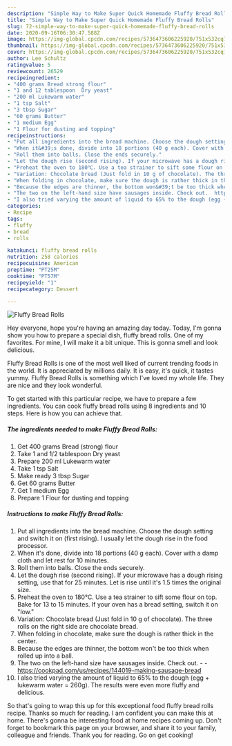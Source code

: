 ```yaml
---
description: "Simple Way to Make Super Quick Homemade Fluffy Bread Rolls"
title: "Simple Way to Make Super Quick Homemade Fluffy Bread Rolls"
slug: 72-simple-way-to-make-super-quick-homemade-fluffy-bread-rolls
date: 2020-09-16T06:30:47.588Z
image: https://img-global.cpcdn.com/recipes/5736473606225920/751x532cq70/fluffy-bread-rolls-recipe-main-photo.jpg
thumbnail: https://img-global.cpcdn.com/recipes/5736473606225920/751x532cq70/fluffy-bread-rolls-recipe-main-photo.jpg
cover: https://img-global.cpcdn.com/recipes/5736473606225920/751x532cq70/fluffy-bread-rolls-recipe-main-photo.jpg
author: Lee Schultz
ratingvalue: 5
reviewcount: 26529
recipeingredient:
- "400 grams Bread strong flour"
- "1 and 12 tablespoon  Dry yeast"
- "200 ml Lukewarm water"
- "1 tsp Salt"
- "3 tbsp Sugar"
- "60 grams Butter"
- "1 medium Egg"
- "1 Flour for dusting and topping"
recipeinstructions:
- "Put all ingredients into the bread machine. Choose the dough setting and switch it on (first rising). I usually let the dough rise in the food processor."
- "When it&#39;s done, divide into 18 portions (40 g each). Cover with a damp cloth and let rest for 10 minutes."
- "Roll them into balls. Close the ends securely."
- "Let the dough rise (second rising). If your microwave has a dough rising setting, use that for 25 minutes. Let is rise until it&#39;s 1.5 times the original size."
- "Preheat the oven to 180℃. Use a tea strainer to sift some flour on top. Bake for 13 to 15 minutes. If your oven has a bread setting, switch it on &#34;low.&#34;"
- "Variation: Chocolate bread (Just fold in 10 g of chocolate). The three rolls on the right side are chocolate bread."
- "When folding in chocolate, make sure the dough is rather thick in the center."
- "Because the edges are thinner, the bottom won&#39;t be too thick when rolled up into a ball."
- "The two on the left-hand size have sausages inside. Check out.  https://cookpad.com/us/recipes/144019-making-sausage-bread"
- "I also tried varying the amount of liquid to 65% to the dough (egg + lukewarm water = 260g). The results were even more fluffy and delicious."
categories:
- Recipe
tags:
- fluffy
- bread
- rolls

katakunci: fluffy bread rolls 
nutrition: 258 calories
recipecuisine: American
preptime: "PT25M"
cooktime: "PT57M"
recipeyield: "1"
recipecategory: Dessert

---
```



![Fluffy Bread Rolls](https://img-global.cpcdn.com/recipes/5736473606225920/751x532cq70/fluffy-bread-rolls-recipe-main-photo.jpg)

Hey everyone, hope you're having an amazing day today. Today, I'm gonna show you how to prepare a special dish, fluffy bread rolls. One of my favorites. For mine, I will make it a bit unique. This is gonna smell and look delicious.



Fluffy Bread Rolls is one of the most well liked of current trending foods in the world. It is appreciated by millions daily. It is easy, it's quick, it tastes yummy. Fluffy Bread Rolls is something which I've loved my whole life. They are nice and they look wonderful.


To get started with this particular recipe, we have to prepare a few ingredients. You can cook fluffy bread rolls using 8 ingredients and 10 steps. Here is how you can achieve that.

<!--inarticleads1-->

##### The ingredients needed to make Fluffy Bread Rolls:

1. Get 400 grams Bread (strong) flour
1. Take 1 and 1/2 tablespoon  Dry yeast
1. Prepare 200 ml Lukewarm water
1. Take 1 tsp Salt
1. Make ready 3 tbsp Sugar
1. Get 60 grams Butter
1. Get 1 medium Egg
1. Prepare 1 Flour for dusting and topping




<!--inarticleads2-->

##### Instructions to make Fluffy Bread Rolls:

1. Put all ingredients into the bread machine. Choose the dough setting and switch it on (first rising). I usually let the dough rise in the food processor.
1. When it&#39;s done, divide into 18 portions (40 g each). Cover with a damp cloth and let rest for 10 minutes.
1. Roll them into balls. Close the ends securely.
1. Let the dough rise (second rising). If your microwave has a dough rising setting, use that for 25 minutes. Let is rise until it&#39;s 1.5 times the original size.
1. Preheat the oven to 180℃. Use a tea strainer to sift some flour on top. Bake for 13 to 15 minutes. If your oven has a bread setting, switch it on &#34;low.&#34;
1. Variation: Chocolate bread (Just fold in 10 g of chocolate). The three rolls on the right side are chocolate bread.
1. When folding in chocolate, make sure the dough is rather thick in the center.
1. Because the edges are thinner, the bottom won&#39;t be too thick when rolled up into a ball.
1. The two on the left-hand size have sausages inside. Check out. -  - https://cookpad.com/us/recipes/144019-making-sausage-bread
1. I also tried varying the amount of liquid to 65% to the dough (egg + lukewarm water = 260g). The results were even more fluffy and delicious.




So that's going to wrap this up for this exceptional food fluffy bread rolls recipe. Thanks so much for reading. I am confident you can make this at home. There's gonna be interesting food at home recipes coming up. Don't forget to bookmark this page on your browser, and share it to your family, colleague and friends. Thank you for reading. Go on get cooking!
